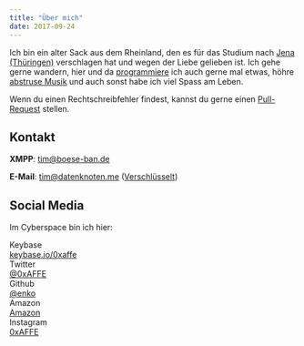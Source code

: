 ```yaml
---
title: "Über mich"
date: 2017-09-24
---
```


Ich bin ein alter Sack aus dem Rheinland, den es für das Studium nach [Jena (Thüringen)](http://www.openstreetmap.org/node/240090160) verschlagen hat und wegen der Liebe gelieben ist. Ich gehe gerne wandern, hier und da [programmiere](https://github.com/enko) ich auch gerne mal etwas, höhre [abstruse Musik](https://www.youtube.com/user/0xAFFE/videos?shelf_id=0&sort=dd&view=15) und auch sonst habe ich viel Spass am Leben.

Wenn du einen Rechtschreibfehler findest, kannst du gerne einen [Pull-Request](https://github.com/enko/tim.schumacher.im) stellen.

## Kontakt

**XMPP**: [tim@boese-ban.de](xmpp:tim@boese-ban.de)

**E-Mail**: <tim@datenknoten.me> ([Verschlüsselt](https://encrypt.to/tim@datenknoten.me))

## Social Media

Im Cyberspace bin ich hier:

<div class="ui relaxed divided list">
  <div class="item">
    <i class="large lock middle aligned icon"></i>
    <div class="content">
      <div class="header">Keybase</div>
      <div class="description">
        <a href="https://keybase.io/0xaffe">keybase.io/0xaffe</a>
      </div>
    </div>
  </div>
  <div class="item">
    <i class="large twitter middle aligned icon"></i>
    <div class="content">
      <div class="header">Twitter</div>
      <div class="description">
        <a href="https://twitter.com/0xAFFE">@0xAFFE</a>
      </div>
    </div>
  </div>
  <div class="item">
    <i class="large github middle aligned icon"></i>
    <div class="content">
      <div class="header">Github</div>
      <div class="description">
        <a href="https://github.com/enko">@enko</a>
      </div>
    </div>
  </div>
  <div class="item">
    <i class="large amazon middle aligned icon"></i>
    <div class="content">
      <div class="header">Amazon</div>
      <div class="description">
        <a href="http://www.amazon.de/registry/wishlist/2ODWLR7VW50OJ">Amazon</a>
      </div>
    </div>
  </div>
  <div class="item">
    <i class="large instagram middle aligned icon"></i>
    <div class="content">
      <div class="header">Instagram</div>
      <div class="description">
        <a href="http://instagram.com/0xaffe">0xAFFE</a>
      </div>
    </div>
  </div>
</div>
